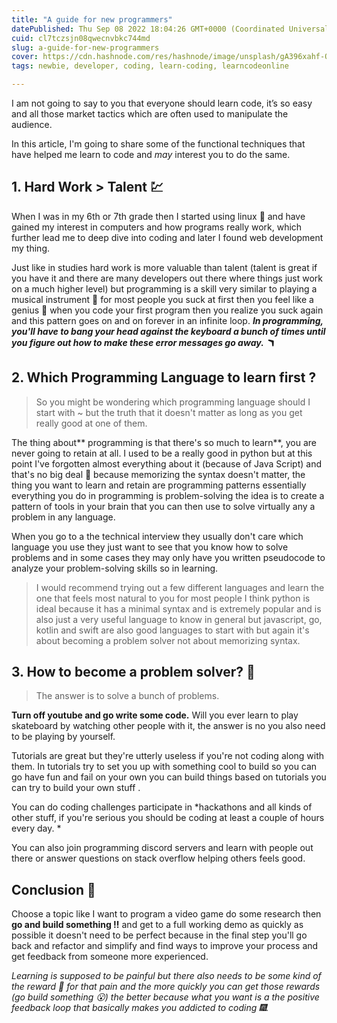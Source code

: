 ```yaml
---
title: "A guide for new programmers"
datePublished: Thu Sep 08 2022 18:04:26 GMT+0000 (Coordinated Universal Time)
cuid: cl7tczsjn08qwecnvbkc744md
slug: a-guide-for-new-programmers
cover: https://cdn.hashnode.com/res/hashnode/image/unsplash/gA396xahf-Q/upload/v1668148678652/kLPsmhXob.jpeg
tags: newbie, developer, coding, learn-coding, learncodeonline

---
```


I am not going to say to you that everyone should learn code, it’s so easy and all those market tactics which are often used to manipulate the audience.

In this article, I'm going to share some of the functional techniques that have helped me learn to code and *may* interest you to do the same.

## 1\. Hard Work &gt; Talent 💹

When I was in my 6th or 7th grade then I started using linux 👾 and have gained my interest in computers and how programs really work, which further lead me to deep dive into coding and later I found web development my thing.

Just like in studies hard work is more valuable than talent (talent is great if you have it and there are many developers out there where things just work on a much higher level) but programming is a skill very similar to playing a musical instrument 🎵 for most people you suck at first then you feel like a genius 🧠 when you code your first program then you realize you suck again and this pattern goes on and on forever in an infinite loop. ***In programming, you'll have to bang your head against the keyboard a bunch of times until you figure out how to make these error messages go away. 🪃***

## 2\. Which Programming Language to learn first ?

> So you might be wondering which programming language should I start with ~ but the truth that it doesn't matter as long as you get really good at one of them.

The thing about\*\* programming is that there's so much to learn\*\*, you are never going to retain at all. I used to be a really good in python but at this point I've forgotten almost everything about it (because of Java Script) and that's no big deal 🥠 because memorizing the syntax doesn't matter, the thing you want to learn and retain are programming patterns essentially everything you do in programming is problem-solving the idea is to create a pattern of tools in your brain that you can then use to solve virtually any a problem in any language.

When you go to a the technical interview they usually don't care which language you use they just want to see that you know how to solve problems and in some cases they may only have you written pseudocode to analyze your problem-solving skills so in learning.

> I would recommend trying out a few different languages and learn the one that feels most natural to you for most people I think python is ideal because it has a minimal syntax and is extremely popular and is also just a very useful language to know in general but javascript, go, kotlin and swift are also good languages to start with but again it's about becoming a problem solver not about memorizing syntax.

## 3\. How to become a problem solver? 🧠

> The answer is to solve a bunch of problems.

**Turn off youtube and go write some code.** Will you ever learn to play skateboard by watching other people with it, the answer is no you also need to be playing by yourself.

Tutorials are great but they're utterly useless if you're not coding along with them. In tutorials try to set you up with something cool to build so you can go have fun and fail on your own you can build things based on tutorials you can try to build your own stuff .

You can do coding challenges participate in \*hackathons and all kinds of other stuff, if you're serious you should be coding at least a couple of hours every day. \*

You can also join programming discord servers and learn with people out there or answer questions on stack overflow helping others feels good.

## Conclusion 🌳

Choose a topic like I want to program a video game do some research then **go and build something ‼** and get to a full working demo as quickly as possible it doesn't need to be perfect because in the final step you'll go back and refactor and simplify and find ways to improve your process and get feedback from someone more experienced.

*Learning is supposed to be painful but there also needs to be some kind of the reward 🍫 for that pain and the more quickly you can get those rewards (go build something 😮) the better because what you want is a the positive feedback loop that basically makes you addicted to coding 🎆.*